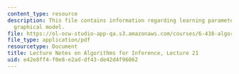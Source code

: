 ```yaml
---
content_type: resource
description: This file contains information regarding learning parameters of an undirected
  graphical model.
file: https://ol-ocw-studio-app-qa.s3.amazonaws.com/courses/6-438-algorithms-for-inference-fall-2014/e42e8ff4f0e8e2addf43de42d4f96062_MIT6_438F14_Lec21.pdf
file_type: application/pdf
resourcetype: Document
title: Lecture Notes on Algorithms for Inference, Lecture 21
uid: e42e8ff4-f0e8-e2ad-df43-de42d4f96062
---
```


